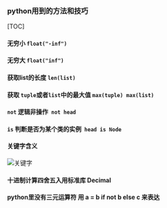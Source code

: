 ### python用到的方法和技巧



[TOC]

#### 无穷小 `float("-inf")`
#### 无穷大 `float("inf")`
#### 获取list的长度 `len(list)`
#### 获取 `tuple`或者`list`中的最大值 `max(tuple) max(list) `
#### `not` 逻辑非操作` not head`
#### `is` 判断是否为某个类的实例` head is Node`
#### 关键字含义
 ![关键字](https://images2018.cnblogs.com/blog/1271484/201809/1271484-20180912105808480-1229914964.png)

#### 十进制计算四舍五入用标准库 Decimal


#### python里没有三元运算符 用 a = b  if not b else c 来表达